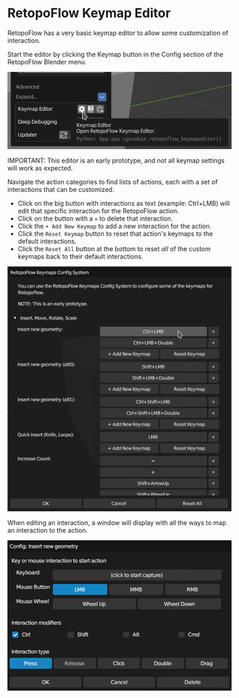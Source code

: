 # RetopoFlow Keymap Editor

RetopoFlow has a very basic keymap editor to allow some customization of interaction.

Start the editor by clicking the Keymap button in the Config section of the RetopoFlow Blender menu.

![](images/keymap_button.png)

IMPORTANT: This editor is an early prototype, and not all keymap settings will work as expected.

Navigate the action categories to find lists of actions, each with a set of interactions that can be customized.

- Click on the big button with interactions as text (example: Ctrl+LMB) will edit that specific interaction for the RetopoFlow action.
- Click on the button with a `✕` to delete that interaction.
- Click the `+ Add New Keymap` to add a new interaction for the action.
- Click the `Reset Keymap` button to reset that action's keymaps to the default interactions.
- Click the `Reset All` button at the bottom to reset _all_ of the custom keymaps back to their default interactions.

![](images/keymap_all.png)

When editing an interaction, a window will display with all the ways to map an interaction to the action.

![](images/keymap_insert.png)

